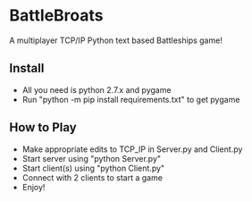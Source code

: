 # BattleBroats
A multiplayer TCP/IP Python text based Battleships game!

## Install

- All you need is python 2.7.x and pygame
- Run "python -m pip install requirements.txt" to get pygame

## How to Play

- Make appropriate edits to TCP_IP in Server.py and Client.py
- Start server using "python Server.py"
- Start client(s) using "python Client.py"
- Connect with 2 clients to start a game
- Enjoy!
